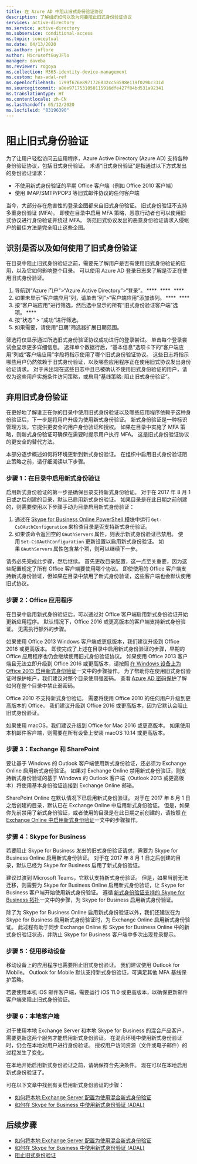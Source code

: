 ```yaml
---
title: 在 Azure AD 中阻止旧式身份验证协议
description: 了解组织如何以及为何要阻止旧式身份验证协议
services: active-directory
ms.service: active-directory
ms.subservice: conditional-access
ms.topic: conceptual
ms.date: 04/13/2020
ms.author: joflore
author: MicrosoftGuyJFlo
manager: daveba
ms.reviewer: rogoya
ms.collection: M365-identity-device-management
ms.custom: has-adal-ref
ms.openlocfilehash: 1799f676e8971726832cc50598e119f029bc331d
ms.sourcegitcommit: a8ee9717531050115916dfe427f84bd531a92341
ms.translationtype: HT
ms.contentlocale: zh-CN
ms.lasthandoff: 05/12/2020
ms.locfileid: "83196390"
---
```

# <a name="blocking-legacy-authentication"></a>阻止旧式身份验证
 
为了让用户轻松访问云应用程序，Azure Active Directory (Azure AD) 支持各种身份验证协议，包括旧式身份验证。 术语“旧式身份验证”是指通过以下方式发出的身份验证请求：

- 不使用新式身份验证的早期 Office 客户端（例如 Office 2010 客户端）
- 使用 IMAP/SMTP/POP3 等旧式邮件协议的任何客户端

当今，大部分存在危害性的登录企图都来自旧式身份验证。 旧式身份验证不支持多重身份验证 (MFA)。 即使在目录中启用 MFA 策略，恶意行动者也可以使用旧式协议进行身份验证并绕过 MFA。 防范旧式协议发出的恶意身份验证请求入侵帐户的最佳方法是完全阻止这些企图。

## <a name="identify-legacy-authentication-use"></a>识别是否以及如何使用了旧式身份验证

在目录中阻止旧式身份验证之前，需要先了解用户是否有使用旧式身份验证的应用，以及它如何影响整个目录。 可以使用 Azure AD 登录日志来了解是否正在使用旧式身份验证。

1. 导航到“Azure 门户”>“Azure Active Directory”>“登录”。 ****   ****   ****
1. 如果未显示“客户端应用”列，请单击“列”>“客户端应用”添加该列。 ****   ****
1. 按“客户端应用”进行筛选，然后选中显示的所有“旧式身份验证客户端”选项。 ****  
1. 按“状态” > “成功”进行筛选。  
1. 如果需要，请使用“日期”筛选器扩展日期范围。

筛选将仅显示通过所选旧式身份验证协议成功进行的登录尝试。 单击每个登录尝试会显示更多详细信息。 选择单个数据行后，“基本信息”选项卡下的“客户端应用”列或“客户端应用”字段将指示使用了哪个旧式身份验证协议。 这些日志将指示哪些用户仍然依赖于旧式身份验证，以及哪些应用程序正在使用旧式协议发出身份验证请求。 对于未出现在这些日志中且已被确认不使用旧式身份验证的用户，请仅为这些用户实施条件访问策略，或启用“基线策略: 阻止旧式身份验证”。

## <a name="moving-away-from-legacy-authentication"></a>弃用旧式身份验证 

在更好地了解谁正在你的目录中使用旧式身份验证以及哪些应用程序依赖于这种身份验证后，下一步是将用户升级为使用新式身份验证。 新式身份验证是一种标识管理方法，它提供更安全的用户身份验证和授权。 如果在目录中实施了 MFA 策略，则新式身份验证可确保在需要时提示用户执行 MFA。 这是旧式身份验证协议的更安全的替代方法。

本部分逐步概述如何将环境更新到新式身份验证。 在组织中启用旧式身份验证阻止策略之前，请仔细阅读以下步骤。

### <a name="step-1-enable-modern-authentication-in-your-directory"></a>步骤 1：在目录中启用新式身份验证

启用新式身份验证的第一步是确保目录支持新式身份验证。 对于在 2017 年 8 月 1 日或之后创建的目录，默认已启用新式身份验证。 如果目录是在此日期之前创建的，则需要使用以下步骤手动为目录启用新式身份验证：

1. 通过在 [Skype for Business Online PowerShell 模块](https://docs.microsoft.com/office365/enterprise/powershell/manage-skype-for-business-online-with-office-365-powershell)中运行 `Get-CsOAuthConfiguration` 来检查目录是否支持新式身份验证。
1. 如果该命令返回空的 `OAuthServers` 属性，则表示新式身份验证已禁用。 使用 `Set-CsOAuthConfiguration` 更新设置以启用新式身份验证。 如果 `OAuthServers` 属性包含某个项，则可以继续下一步。

请务必先完成此步骤，然后继续。 首先更改目录配置，这一点至关重要，因为这些配置规定了所有 Office 客户端要使用哪个协议。 即使使用的 Office 客户端支持新式身份验证，但如果在目录中禁用了新式身份验证，这些客户端也会默认使用旧式协议。

### <a name="step-2-office-applications"></a>步骤 2：Office 应用程序

在目录中启用新式身份验证后，可以通过对 Office 客户端启用新式身份验证开始更新应用程序。 默认情况下，Office 2016 或更高版本的客户端支持新式身份验证。 无需执行额外的步骤。

如果使用 Office 2013 Windows 客户端或更低版本，我们建议升级到 Office 2016 或更高版本。 即使完成了上述在目录中启用新式身份验证的步骤，早期的 Office 应用程序也仍会继续使用旧式身份验证协议。 如果使用 Office 2013 客户端且无法立即升级到 Office 2016 或更高版本，请按照 [在 Windows 设备上为 Office 2013 启用新式身份验证](https://docs.microsoft.com/office365/admin/security-and-compliance/enable-modern-authentication)一文中的步骤操作。 为了帮助你在使用旧式身份验证时保护帐户，我们建议对整个目录使用强密码。 查看 [Azure AD 密码保护](../authentication/concept-password-ban-bad.md)了解如何在整个目录中禁止弱密码。

Office 2010 不支持新式身份验证。 需要将使用 Office 2010 的任何用户升级到更高版本的 Office。 我们建议升级到 Office 2016 或更高版本，因为它默认会阻止旧式身份验证。

如果使用 macOS，我们建议升级到 Office for Mac 2016 或更高版本。 如果使用本机邮件客户端，则需要在所有设备上安装 macOS 10.14 或更高版本。

### <a name="step-3-exchange-and-sharepoint"></a>步骤 3：Exchange 和 SharePoint

要让基于 Windows 的 Outlook 客户端使用新式身份验证，还必须为 Exchange Online 启用新式身份验证。 如果对 Exchange Online 禁用新式身份验证，则支持新式身份验证的基于 Windows 的 Outlook 客户端（Outlook 2013 或更高版本）将使用基本身份验证连接到 Exchange Online 邮箱。

SharePoint Online 在默认情况下已启用新式身份验证。 对于在 2017 年 8 月 1 日之后创建的目录，默认已在 Exchange Online 中启用新式身份验证。 但是，如果你先前禁用了新式身份验证，或者使用的目录是在此日期之前创建的，请按照 [在 Exchange Online 中启用新式身份验证](https://docs.microsoft.com/exchange/clients-and-mobile-in-exchange-online/enable-or-disable-modern-authentication-in-exchange-online)一文中的步骤操作。

### <a name="step-4-skype-for-business"></a>步骤 4：Skype for Business

若要阻止 Skype for Business 发出的旧式身份验证请求，需要为 Skype for Business Online 启用新式身份验证。 对于在 2017 年 8 月 1 日之后创建的目录，默认已经为 Skype for Business 启用了新式身份验证。

建议过渡到 Microsoft Teams，它默认支持新式身份验证。 但是，如果当前无法迁移，则需要为 Skype for Business Online 启用新式身份验证，让 Skype for Business 客户端开始使用新式身份验证。 遵循 [新式身份验证支持的 Skype for Business 拓扑](https://docs.microsoft.com/skypeforbusiness/plan-your-deployment/modern-authentication/topologies-supported)一文中的步骤，为 Skype for Business 启用新式身份验证。

除了为 Skype for Business Online 启用新式身份验证以外，我们还建议在为 Skype for Business 启用新式身份验证时，为 Exchange Online 启用新式身份验证。 此过程有助于同步 Exchange Online 和 Skype for Business Online 中的新式身份验证状态，并防止 Skype for Business 客户端中多次出现登录提示。

### <a name="step-5-using-mobile-devices"></a>步骤 5：使用移动设备

移动设备上的应用程序也需要阻止旧式身份验证。 我们建议使用 Outlook for Mobile。 Outlook for Mobile 默认支持新式身份验证，可满足其他 MFA 基线保护策略。

若要使用本机 iOS 邮件客户端，需要运行 iOS 11.0 或更高版本，以确保更新邮件客户端来阻止旧式身份验证。

### <a name="step-6-on-premises-clients"></a>步骤 6：本地客户端

对于使用本地 Exchange Server 和本地 Skype for Business 的混合产品客户，需要更新这两个服务才能启用新式身份验证。 在混合环境中使用新式身份验证时，仍会在本地对用户进行身份验证。 授权用户访问资源（文件或电子邮件）的过程发生了变化。

在本地开始启用新式身份验证之前，请确保符合先决条件。 现在可以在本地启用新式身份验证了。

可在以下文章中找到有关启用新式身份验证的步骤：

* [如何将本地 Exchange Server 配置为使用混合新式身份验证](https://docs.microsoft.com/office365/enterprise/configure-exchange-server-for-hybrid-modern-authentication)
* [如何在 Skype for Business 中使用新式身份验证 (ADAL)](https://docs.microsoft.com/skypeforbusiness/manage/authentication/use-adal)

## <a name="next-steps"></a>后续步骤

- [如何将本地 Exchange Server 配置为使用混合新式身份验证](https://docs.microsoft.com/office365/enterprise/configure-exchange-server-for-hybrid-modern-authentication)
- [如何在 Skype for Business 中使用新式身份验证 (ADAL)](https://docs.microsoft.com/skypeforbusiness/manage/authentication/use-adal)
- [阻止旧式身份验证](../conditional-access/block-legacy-authentication.md)
